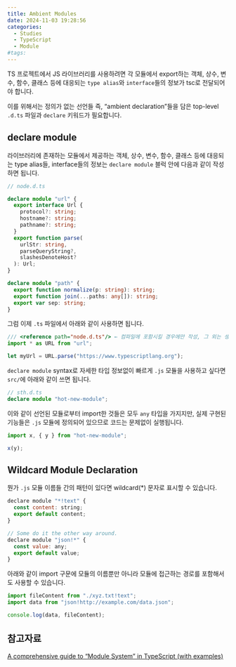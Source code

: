 ```yaml
---
title: Ambient Modules
date: 2024-11-03 19:28:56
categories:
  - Studies
  - TypeScript
  - Module
#tags:
---
```

TS 프로젝트에서 JS 라이브러리를 사용하려면 각 모듈에서 export하는 객체, 상수, 변수, 함수, 클래스 등에 대응되는 `type alias`와 `interface`들의 정보가 tsc로 전달되어야 합니다.

이를 위해서는 정의가 없는 선언들 즉, “ambient declaration”들을 담은 top-level `.d.ts` 파일과 `declare` 키워드가 필요합니다.

## declare module

라이브러리에 존재하는 모듈에서 제공하는 객체, 상수, 변수, 함수, 클래스 등에 대응되는 type alias들, interface들의 정보는 `declare module` 블럭 안에 다음과 같이 작성하면 됩니다.

```ts
// node.d.ts

declare module "url" {
  export interface Url {
    protocol?: string;
    hostname?: string;
    pathname?: string;
  }
  export function parse(
    urlStr: string,
    parseQueryString?,
    slashesDenoteHost?
  ): Url;
}

declare module "path" {
  export function normalize(p: string): string;
  export function join(...paths: any[]): string;
  export var sep: string;
}
```

그럼 이제 `.ts` 파일에서 아래와 같이 사용하면 됩니다.

```ts
/// <reference path="node.d.ts"/> ← 컴파일에 포함시킬 경우에만 작성, 그 외는 생략
import * as URL from "url";

let myUrl = URL.parse("https://www.typescriptlang.org");
```

`declare module` syntax로 자세한 타입 정보없이 빠르게 `.js` 모듈을 사용하고 싶다면 `src/`에 아래와 같이 쓰면 됩니다.

```ts
// sth.d.ts
declare module "hot-new-module";
```

이와 같이 선언된 모듈로부터 import한 것들은 모두 `any` 타입을 가지지만, 실제 구현된 기능들은 `.js` 모듈에 정의되어 있으므로 코드는 문제없이 실행됩니다.

```ts
import x, { y } from "hot-new-module";

x(y);
```

## Wildcard Module Declaration

뭔가 `.js` 모듈 이름들 간의 패턴이 있다면 wildcard(\*) 문자로 표시할 수 있습니다.

```js
declare module "*!text" {
  const content: string;
  export default content;
}

// Some do it the other way around.
declare module "json!*" {
  const value: any;
  export default value;
}
```

아래와 같이 import 구문에 모듈의 이름뿐만 아니라 모듈에 접근하는 경로를 포함해서도 사용할 수 있습니다.

```ts
import fileContent from "./xyz.txt!text";
import data from "json!http://example.com/data.json";

console.log(data, fileContent);
```

## 참고자료

[A comprehensive guide to “Module System” in TypeScript (with examples)](https://medium.com/jspoint/typescript-module-system-5022cac310f6)